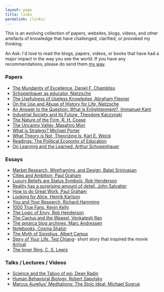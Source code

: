 ```yaml
---
layout: page
title: links
permalink: /links/
---
```


This is an evolving collection of papers, websites, blogs, videos, and other artefacts of knowledge that have challenged, clarified, or provoked my thinking.

<div class="quote" >An Ask: I'd love to read the blogs, papers, videos, or books that have had a major impact in the way you see the world. If you have any recommendations, please do send them <a href="mailto:arthgupta7@gmail.com?subject=Recommendations">my way</a>.
</div>

### Papers
* [The Mundanity of Excellence, Daniel F. Chambliss](https://academics.hamilton.edu/documents/themundanityofexcellence.pdf)
* [Schopenhauer as educator, Nietzsche](https://la.utexas.edu/users/hcleaver/330T/350kPEENietzscheSchopenTable.pdf)
* [The Usefulness of Useless Knowledge, Abraham Flexner](https://www.ias.edu/sites/default/files/library/UsefulnessHarpers.pdf)
* [On the Use and Abuse of History for Life, Nietzsche](https://la.utexas.edu/users/hcleaver/330T/350kPEENietzscheAbuseTableAll.pdf)
* [An Answer to the Question: What is Enlightenment?, Immanuel Kant](https://www.nypl.org/sites/default/files/kant_whatisenlightenment.pdf)
* [Industrial Society and Its Future, Theodore Kaczynski](https://web.cs.ucdavis.edu/~rogaway/classes/188/materials/Industrial%20Society%20and%20Its%20Future.pdf)
* [The Nature of the Firm, R. H. Coase](https://rochelleterman.com/ir/sites/default/files/Coase%201937.pdf)
* [The Uncanny Valley, Masahiro Mori](https://fermatslibrary.com/s/the-uncanny-valley)
* [What is Strategy? Michael Porter](https://fermatslibrary.com/s/what-is-strategy)
* [What Theory is Not, Theorizing Is, Karl E. Weick](https://www.jstor.org/stable/2393789)
* [Readings: The Political Economy of Education](https://la.utexas.edu/users/hcleaver/330T/350kPEEreadings.html)
* [On Learning and the Learned, Arthur Schopenhauer](https://la.utexas.edu/users/hcleaver/330T/350kPEESchopenLearningTable.pdf)

### Essays
* [Market Research, Wireframing, and Design, Balaji Srinivasan](https://www.samvitjain.com/blog/assets/links/startups-idea-execution-market.pdf)
* [Cities and Ambition, Paul Graham](http://paulgraham.com/cities.html)
* [Luxury Beliefs are Status Symbols, Rob Henderson](https://www.robkhenderson.com/p/status-symbols-and-the-struggle-for)
* [Reality has a surprising amount of detail, John Salvatier](http://johnsalvatier.org/blog/2017/reality-has-a-surprising-amount-of-detail)
* [How to do Great Work, Paul Graham](http://paulgraham.com/greatwork.html)
* [Looking for Alice, Henrik Karlson](https://www.henrikkarlsson.xyz/p/looking-for-alice)
* [You and Your Research, Richard Hamming](https://www.cs.virginia.edu/~robins/YouAndYourResearch.html)
* [1000 True Fans, Kevin Kelly](https://kk.org/thetechnium/1000-true-fans/)
* [The Logic of Envy, Rob Henderson](https://www.robkhenderson.com/p/the-logic-of-envy)
* [The Cactus and the Weasel, Venkatesh Rao](https://www.ribbonfarm.com/2014/02/20/the-cactus-and-the-weasel/)
* [The pmarca blog archives, Marc Andressen ](https://a16z.com/wp-content/uploads/2021/08/The-pmarca-Blog-Archives.pdf)
* [Notebooks, Cosma Shalizi](http://bactra.org/notebooks/)
* [The Myth of Sisyphus, Albert Camus](https://dbanach.com/sisyphus.htm)
* [Story of Your Life, Ted Chiang](https://raley.english.ucsb.edu/wp-content/uploads/Reading/Chiang-story.pdf)- short story that inspired the movie [Arrival](https://www.youtube.com/watch?v=tFMo3UJ4B4g)
* [The Inner Ring, C. S. Lewis](https://www.lewissociety.org/innerring/)

### Talks / Lectures / Videos 
* [Science and the Taboo of psi, Dean Radin](https://www.youtube.com/watch?v=qw_O9Qiwqew)
* [Human Behavioral Biology, Robert Sapolsky](https://www.youtube.com/watch?v=NNnIGh9g6fA&list=PL150326949691B199)
* [Marcus Aurelius' Meditations: The Stoic Ideal, Michael Sugrue](https://www.youtube.com/watch?v=Auuk1y4DRgk&t)
